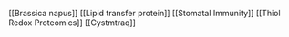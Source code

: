 [[Brassica napus]]
[[Lipid transfer protein]]
[[Stomatal Immunity]]
[[Thiol Redox Proteomics]]
[[Cystmtraq]]

